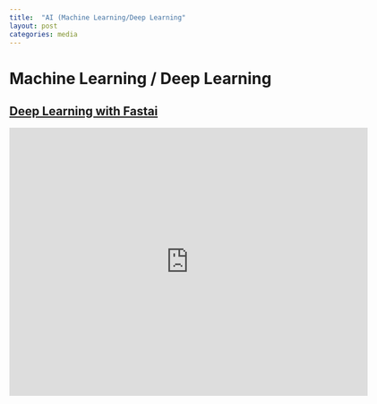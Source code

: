 ```yaml
---
title:  "AI (Machine Learning/Deep Learning"
layout: post
categories: media
---
```


# Machine Learning / Deep Learning

## [Deep Learning with Fastai](https://www.fast.ai/)

<iframe src="https://drive.google.com/embeddedfolderview?id=1HFHow3I7XKyYZYDh3e_jJ90UGcUImU0W#list" width="640" height="480" frameborder="0" scrolling="no"></iframe>








